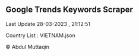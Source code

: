 

## Google Trends Keywords Scraper 
 
Last Update 28-03-2023 , 21:12:51

Country List :
VIETNAM.json



© Abdul Muttaqin 
